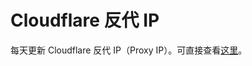 # Cloudflare 反代 IP

每天更新 Cloudflare 反代 IP（Proxy IP）。可直接查看[这里](https://github.com/wkmz/cf-proxyips/blob/main/list.txt)。
